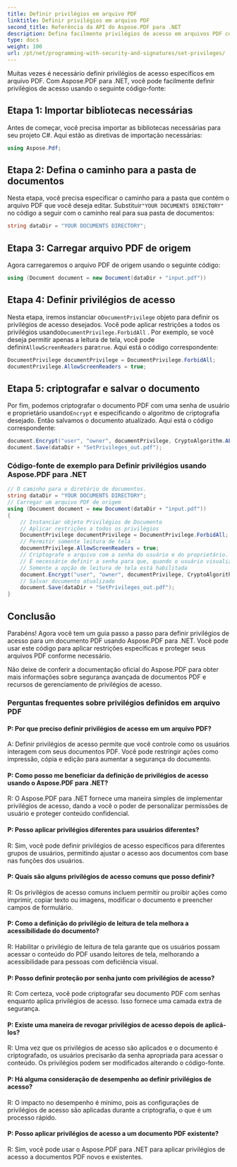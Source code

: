 ```yaml
---
title: Definir privilégios em arquivo PDF
linktitle: Definir privilégios em arquivo PDF
second_title: Referência da API do Aspose.PDF para .NET
description: Defina facilmente privilégios de acesso em arquivos PDF com Aspose.PDF para .NET.
type: docs
weight: 100
url: /pt/net/programming-with-security-and-signatures/set-privileges/
---
```

Muitas vezes é necessário definir privilégios de acesso específicos em arquivo PDF. Com Aspose.PDF para .NET, você pode facilmente definir privilégios de acesso usando o seguinte código-fonte:

## Etapa 1: Importar bibliotecas necessárias

Antes de começar, você precisa importar as bibliotecas necessárias para seu projeto C#. Aqui estão as diretivas de importação necessárias:

```csharp
using Aspose.Pdf;
```

## Etapa 2: Defina o caminho para a pasta de documentos

 Nesta etapa, você precisa especificar o caminho para a pasta que contém o arquivo PDF que você deseja editar. Substituir`"YOUR DOCUMENTS DIRECTORY"` no código a seguir com o caminho real para sua pasta de documentos:

```csharp
string dataDir = "YOUR DOCUMENTS DIRECTORY";
```

## Etapa 3: Carregar arquivo PDF de origem

Agora carregaremos o arquivo PDF de origem usando o seguinte código:

```csharp
using (Document document = new Document(dataDir + "input.pdf"))
```

## Etapa 4: Definir privilégios de acesso

 Nesta etapa, iremos instanciar o`DocumentPrivilege` objeto para definir os privilégios de acesso desejados. Você pode aplicar restrições a todos os privilégios usando`DocumentPrivilege.ForbidAll` . Por exemplo, se você deseja permitir apenas a leitura de tela, você pode definir`AllowScreenReaders` para`true`. Aqui está o código correspondente:

```csharp
DocumentPrivilege documentPrivilege = DocumentPrivilege.ForbidAll;
documentPrivilege.AllowScreenReaders = true;
```

## Etapa 5: criptografar e salvar o documento

 Por fim, podemos criptografar o documento PDF com uma senha de usuário e proprietário usando`Encrypt` e especificando o algoritmo de criptografia desejado. Então salvamos o documento atualizado. Aqui está o código correspondente:

```csharp
document.Encrypt("user", "owner", documentPrivilege, CryptoAlgorithm.AESx128, false);
document.Save(dataDir + "SetPrivileges_out.pdf");
```

### Código-fonte de exemplo para Definir privilégios usando Aspose.PDF para .NET 
```csharp
// O caminho para o diretório de documentos.
string dataDir = "YOUR DOCUMENTS DIRECTORY";
// Carregar um arquivo PDF de origem
using (Document document = new Document(dataDir + "input.pdf"))
{
	// Instanciar objeto Privilégios de Documento
	// Aplicar restrições a todos os privilégios
	DocumentPrivilege documentPrivilege = DocumentPrivilege.ForbidAll;
	// Permitir somente leitura de tela
	documentPrivilege.AllowScreenReaders = true;
	// Criptografe o arquivo com a senha do usuário e do proprietário.
	// É necessário definir a senha para que, quando o usuário visualizar o arquivo com a senha do usuário,
	// Somente a opção de leitura de tela está habilitada
	document.Encrypt("user", "owner", documentPrivilege, CryptoAlgorithm.AESx128, false);
	// Salvar documento atualizado
	document.Save(dataDir + "SetPrivileges_out.pdf");
}
```

## Conclusão

Parabéns! Agora você tem um guia passo a passo para definir privilégios de acesso para um documento PDF usando Aspose.PDF para .NET. Você pode usar este código para aplicar restrições específicas e proteger seus arquivos PDF conforme necessário.

Não deixe de conferir a documentação oficial do Aspose.PDF para obter mais informações sobre segurança avançada de documentos PDF e recursos de gerenciamento de privilégios de acesso.

### Perguntas frequentes sobre privilégios definidos em arquivo PDF

#### P: Por que preciso definir privilégios de acesso em um arquivo PDF?

A: Definir privilégios de acesso permite que você controle como os usuários interagem com seus documentos PDF. Você pode restringir ações como impressão, cópia e edição para aumentar a segurança do documento.

#### P: Como posso me beneficiar da definição de privilégios de acesso usando o Aspose.PDF para .NET?

R: O Aspose.PDF para .NET fornece uma maneira simples de implementar privilégios de acesso, dando a você o poder de personalizar permissões de usuário e proteger conteúdo confidencial.

#### P: Posso aplicar privilégios diferentes para usuários diferentes?

R: Sim, você pode definir privilégios de acesso específicos para diferentes grupos de usuários, permitindo ajustar o acesso aos documentos com base nas funções dos usuários.

#### P: Quais são alguns privilégios de acesso comuns que posso definir?

R: Os privilégios de acesso comuns incluem permitir ou proibir ações como imprimir, copiar texto ou imagens, modificar o documento e preencher campos de formulário.

#### P: Como a definição do privilégio de leitura de tela melhora a acessibilidade do documento?

R: Habilitar o privilégio de leitura de tela garante que os usuários possam acessar o conteúdo do PDF usando leitores de tela, melhorando a acessibilidade para pessoas com deficiência visual.

#### P: Posso definir proteção por senha junto com privilégios de acesso?

R: Com certeza, você pode criptografar seu documento PDF com senhas enquanto aplica privilégios de acesso. Isso fornece uma camada extra de segurança.

#### P: Existe uma maneira de revogar privilégios de acesso depois de aplicá-los?

R: Uma vez que os privilégios de acesso são aplicados e o documento é criptografado, os usuários precisarão da senha apropriada para acessar o conteúdo. Os privilégios podem ser modificados alterando o código-fonte.

#### P: Há alguma consideração de desempenho ao definir privilégios de acesso?

R: O impacto no desempenho é mínimo, pois as configurações de privilégios de acesso são aplicadas durante a criptografia, o que é um processo rápido.

#### P: Posso aplicar privilégios de acesso a um documento PDF existente?

R: Sim, você pode usar o Aspose.PDF para .NET para aplicar privilégios de acesso a documentos PDF novos e existentes.